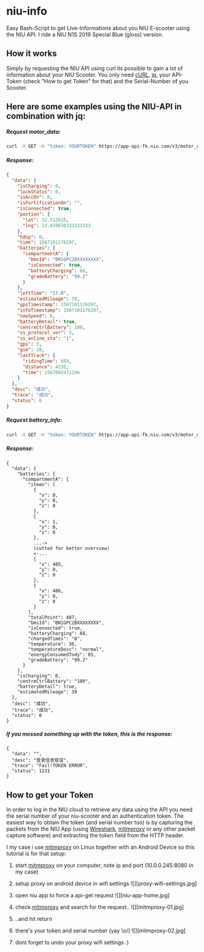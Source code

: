# niu-info

Easy Bash-Script to get Live-Informations about you NIU E-scooter using the NIU API.
I ride a NIU N1S 2019 Special Blue (gloss) version.

## How it works
Simply by requesting the NIU API using curl its possible to gain a lot of information about your NIU Scooter. You only need [cURL][curl], [jq][jq], your API-Token (check "How to get Token" for that) and the Serial-Number of you Scooter.

## Here are some examples using the NIU-API in combination with jq:

##### Request motor_data:
```sh
curl -X GET -H "token: YOURTOKEN" https://app-api-fk.niu.com/v3/motor_data/index_info\?sn=YOURSERIALNUMBER | jq
```

##### Response:
```json
{
  "data": {
    "isCharging": 0,
    "lockStatus": 0,
    "isAccOn": 0,
    "isFortificationOn": "",
    "isConnected": true,
    "postion": {
      "lat": 52.512615,
      "lng": 13.419838333333333
    },
    "hdop": 0,
    "time": 1567101176297,
    "batteries": {
      "compartmentA": {
        "bmsId": "BN1GPC2BXXXXXXXX",
        "isConnected": true,
        "batteryCharging": 68,
        "gradeBattery": "99.2"
      }
    },
    "leftTime": "17.0",
    "estimatedMileage": 39,
    "gpsTimestamp": 1567101176297,
    "infoTimestamp": 1567101176297,
    "nowSpeed": 0,
    "batteryDetail": true,
    "centreCtrlBattery": 100,
    "ss_protocol_ver": 3,
    "ss_online_sta": "1",
    "gps": 3,
    "gsm": 20,
    "lastTrack": {
      "ridingTime": 689,
      "distance": 4235,
      "time": 1567092471296
    }
  },
  "desc": "成功",
  "trace": "成功",
  "status": 0
}
```


##### Request battery_info:
```sh
curl -X GET -H "token: YOURTOKEN" https://app-api-fk.niu.com/v3/motor_data/battery_info\?sn\=YOURSERIALNUMBER
```

##### Response:
```
{
  "data": {
    "batteries": {
      "compartmentA": {
        "items": [
          {
            "x": 0,
            "y": 0,
            "z": 0
          },
          {
            "x": 1,
            "y": 0,
            "z": 0
          },
          ...->
          (cutted for better overview)
          <-...
          {
            "x": 485,
            "y": 0,
            "z": 0
          },
          {
            "x": 486,
            "y": 0,
            "z": 0
          }
        ],
        "totalPoint": 487,
        "bmsId": "BN1GPC2BXXXXXXXX",
        "isConnected": true,
        "batteryCharging": 68,
        "chargedTimes": "8",
        "temperature": 36,
        "temperatureDesc": "normal",
        "energyConsumedTody": 85,
        "gradeBattery": "99.2"
      }
    },
    "isCharging": 0,
    "centreCtrlBattery": "100",
    "batteryDetail": true,
    "estimatedMileage": 39
  },
  "desc": "成功",
  "trace": "成功",
  "status": 0
}
```

##### If you messed something up with the token, this is the response:
```
{
  "data": "",
  "desc": "登录信息错误",
  "trace": "Fail!TOKEN ERROR",
  "status": 1131
}
```


## How to get your Token

In order to log in the NIU cloud to retrieve any data using the API you need the serial number of your niu-scooter and an authentication token. The easiest way to obtain the token (and serial number too) is by capturing the packets from the NIU App (using [Wireshark][wireshark], [mitmproxy][mitmproxy] or any other packet capture software) and extracting the token field from the HTTP header.

I my case i use [mitmproxy][mitmproxy] on Linux together with an Android Device so this tutorial is for that setup:
1. start [mitmproxy][mitmproxy] on your computer, note ip and port (10.0.0.245:8080 in my case)
2. setup proxy on android device in wifi settings ![][proxy-wifi-settings.jpg]
3. open niu app to force a api-get request ![][niu-app-home.jpg]
4. check [mitmproxy][mitmproxy] and search for the request.. ![][mitmproxy-01.jpg]
5. ..and hit return
6. there's your token and serial number (yay \o/) ![][mitmproxy-02.jpg]

7. dont forget to undo your proxy wifi settings :)


[curl]: https://curl.haxx.se
[jq]: https://stedolan.github.io/jq
[wireshark]: https://www.wireshark.org
[mitmproxy]: https://mitmproxy.org

